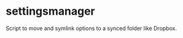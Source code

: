 settingsmanager
===============

Script to move and symlink options to a synced folder like Dropbox.
